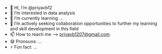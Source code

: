 - 👋 Hi, I’m @priyavb12
- 👀 I’m interested in data analysis
- 🌱 I’m currently learning ...
- 💞️ I’m actively seeking collaboration opportunities to further my learning and skill development in this field
- 📫 How to reach me --> priyavb1207@gmail.com
- 😄 Pronouns: ...
- ⚡ Fun fact: ...

<!---
priyavb12/priyavb12 is a ✨ special ✨ repository because its `README.md` (this file) appears on your GitHub profile.
You can click the Preview link to take a look at your changes.
--->
